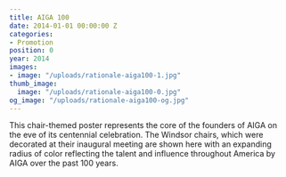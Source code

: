 ```yaml
---
title: AIGA 100
date: 2014-01-01 00:00:00 Z
categories:
- Promotion
position: 0
year: 2014
images:
- image: "/uploads/rationale-aiga100-1.jpg"
thumb_image:
  image: "/uploads/rationale-aiga100-0.jpg"
og_image: "/uploads/rationale-aiga100-og.jpg"
---
```


This chair-themed poster represents the core of the founders of AIGA on the eve of its centennial celebration. The Windsor chairs, which were decorated at their inaugural meeting are shown here with an expanding radius of color reflecting the talent and influence throughout America by AIGA over the past 100 years.